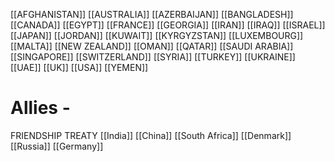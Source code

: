 	
[[AFGHANISTAN]]
[[AUSTRALIA]]
[[AZERBAIJAN]]
[[BANGLADESH]]
[[CANADA]]
[[EGYPT]]
[[FRANCE]]
[[GEORGIA]]
[[IRAN]]
[[IRAQ]]
[[ISRAEL]]
[[JAPAN]]
[[JORDAN]]
[[KUWAIT]]
[[KYRGYZSTAN]]
[[LUXEMBOURG]]
[[MALTA]]
[[NEW ZEALAND]]
[[OMAN]]
[[QATAR]]
[[SAUDI ARABIA]]
[[SINGAPORE]]
[[SWITZERLAND]]
[[SYRIA]]
[[TURKEY]]
[[UKRAINE]]
[[UAE]]
[[UK]]
[[USA]]
[[YEMEN]]




# Allies - 


FRIENDSHIP TREATY
	[[India]]
	[[China]]
	[[South Africa]]
	[[Denmark]]
	[[Russia]]
	[[Germany]]



